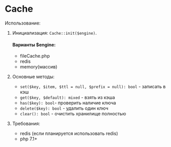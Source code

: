 # Cache

Использование:
1. Инициализация: `Cache::init($engine)`.
    #### Варианты $engine:
    - fileCache.php
    - redis
    - memory(массив)

2. Основные методы:
    - `set($key, $item, $ttl = null, $prefix = null): bool` - записать в кэш
    - `get($key, $default): mixed` - взять из кэша
    - `has($key): bool`- проверить наличие ключа
    - `delete($key): bool` - удалить один ключ
    - `clear(): bool` - очистить хранилище полностью

3. Требования:
    - redis (если планируется использовать redis)
    - php 7.1+

